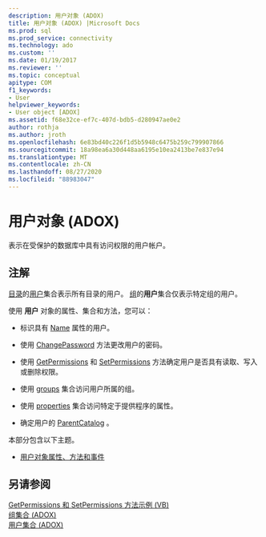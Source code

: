 ```yaml
---
description: 用户对象 (ADOX)
title: 用户对象 (ADOX) |Microsoft Docs
ms.prod: sql
ms.prod_service: connectivity
ms.technology: ado
ms.custom: ''
ms.date: 01/19/2017
ms.reviewer: ''
ms.topic: conceptual
apitype: COM
f1_keywords:
- User
helpviewer_keywords:
- User object [ADOX]
ms.assetid: f68e32ce-ef7c-407d-bdb5-d280947ae0e2
author: rothja
ms.author: jroth
ms.openlocfilehash: 6e83bd40c226f1d5b5948c6475b259c799907866
ms.sourcegitcommit: 18a98ea6a30d448aa6195e10ea2413be7e837e94
ms.translationtype: MT
ms.contentlocale: zh-CN
ms.lasthandoff: 08/27/2020
ms.locfileid: "88983047"
---
```

# <a name="user-object-adox"></a>用户对象 (ADOX)
表示在受保护的数据库中具有访问权限的用户帐户。  
  
## <a name="remarks"></a>注解  
 [目录](./catalog-object-adox.md)的[用户](./users-collection-adox.md)集合表示所有目录的用户。 [组](./group-object-adox.md)的**用户**集合仅表示特定组的用户。  
  
 使用 **用户** 对象的属性、集合和方法，您可以：  
  
-   标识具有 [Name](./name-property-adox.md) 属性的用户。  
  
-   使用 [ChangePassword](./changepassword-method-adox.md) 方法更改用户的密码。  
  
-   使用 [GetPermissions](./getpermissions-method-adox.md) 和 [SetPermissions](./setpermissions-method-adox.md) 方法确定用户是否具有读取、写入或删除权限。  
  
-   使用 [groups](./groups-collection-adox.md) 集合访问用户所属的组。  
  
-   使用 [properties](../ado-api/properties-collection-ado.md) 集合访问特定于提供程序的属性。  
  
-   确定用户的 [ParentCatalog](./parentcatalog-property-adox.md) 。  
  
 本部分包含以下主题。  
  
-   [用户对象属性、方法和事件](./user-object-properties-methods-and-events.md)  
  
## <a name="see-also"></a>另请参阅  
 [GetPermissions 和 SetPermissions 方法示例 (VB) ](./getpermissions-and-setpermissions-methods-example-vb.md)   
 [组集合 (ADOX) ](./groups-collection-adox.md)   
 [用户集合 (ADOX)](./users-collection-adox.md)